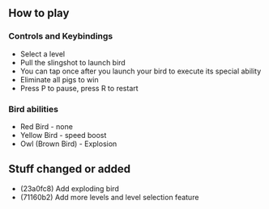 
## How to play



### Controls and Keybindings
- Select a level
- Pull the slingshot to launch bird
- You can tap once after you launch your bird to execute its special ability
- Eliminate all pigs to win
- Press P to pause, press R to restart

### Bird abilities
- Red Bird - none
- Yellow Bird - speed boost
- Owl (Brown Bird) - Explosion

## Stuff changed or added
- (23a0fc8) Add exploding bird
- (71160b2) Add more levels and level selection feature